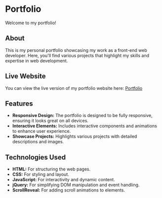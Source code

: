 # Portfolio

Welcome to my portfolio!

## About

This is my personal portfolio showcasing my work as a front-end web developer. Here, you'll find various projects that highlight my skills and expertise in web development.

## Live Website

You can view the live version of my portfolio website here: [Portfolio](https://anurag-s1ngh.github.io/Portfolio/)

## Features

- **Responsive Design:** The portfolio is designed to be fully responsive, ensuring it looks great on all devices.
- **Interactive Elements:** Includes interactive components and animations to enhance user experience.
- **Showcase Projects:** Highlights various projects with detailed descriptions and images.

## Technologies Used

- **HTML:** For structuring the web pages.
- **CSS:** For styling and layout.
- **JavaScript:** For interactivity and dynamic content.
- **jQuery:** For simplifying DOM manipulation and event handling.
- **ScrollReveal:** For adding scroll animations to elements.

